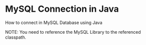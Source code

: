 # MySQL Connection in Java
How to connect in MySQL Database using Java

NOTE:
You need to reference the MySQL Library to the referenced classpath.
